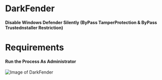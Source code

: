 # DarkFender
#### Disable Windows Defender Silently (ByPass TamperProtection & ByPass Trustednstaller Restriction)

# Requirements
#### Run the Process As Administrator

![Image of DarkFender](https://i.imgur.com/qwwvt4h.png)
